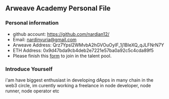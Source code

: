 ## Arweave Academy Personal File

### Personal information

- github account: https://github.com/nardian12/
- Email: nardinyuria@gmail.com
- Arweave Address: Qrz7Ypsl2WMvbA2hGVOuOyIF_1j1BIeXQ_qJLFNrN7Y
- ETH Address: 0x9d47bda9cb4deb2e7221e57ba0a92c5c4cda89f5
- Please finish this [form](https://docs.google.com/forms/d/e/1FAIpQLSfWA5fIIcBgmRppm3jNz5vmf9Mai_QMVil-2pO4r7YKn_Zhtw/viewform?usp=sf_link) to join in the talent pool.

### Introduce Yourself
 i'am have biggest enthusiast in developing dApps in many chain in the web3 circle, im curently working a freelance in node developer, node runner, node operator etc
